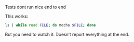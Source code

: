 Tests dont run nice end to end

This works:

```bash
ls | while read FILE; do mocha $FILE; done
```

But you need to watch it. Doesn't report everything at the end.
